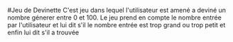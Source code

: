 #Jeu de Devinette C'est jeu dans lequel l'utilisateur est amené a deviné un nombre génerer entre 0 et 100. Le jeu prend en compte le nombre entrée par l'utilisateur et lui dit s'il le nombre entrée est trop grand ou trop petit et enfin lui dit s'il a trouvée